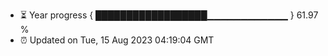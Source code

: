 - ⏳ Year progress { ██████████████████▁▁▁▁▁▁▁▁▁▁▁▁ } 61.97 %
- ⏰ Updated on Tue, 15 Aug 2023 04:19:04 GMT

